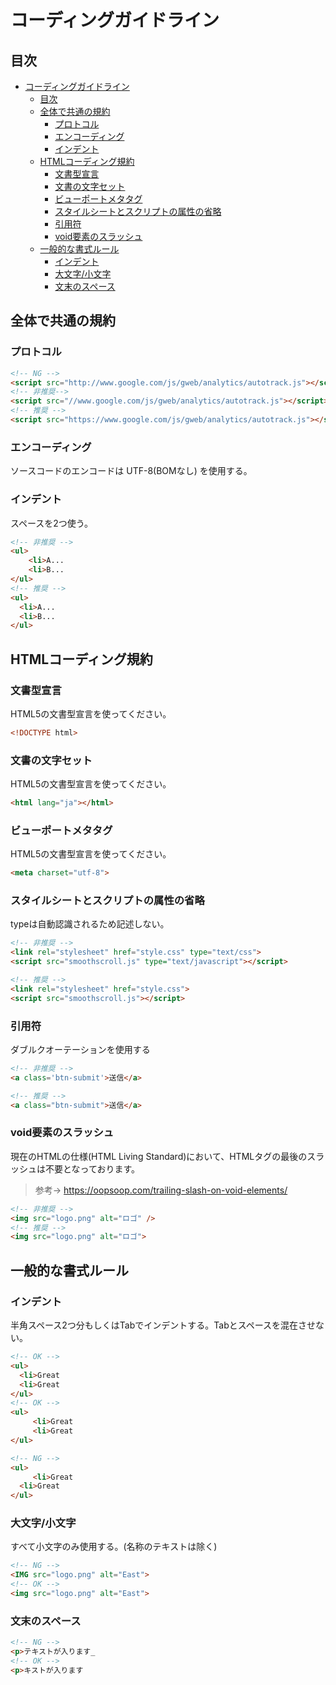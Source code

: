 # コーディングガイドライン

## 目次
<!-- @import "[TOC]" {cmd="toc" depthFrom=1 depthTo=6 orderedList=false} -->

<!-- code_chunk_output -->

- [コーディングガイドライン](#コーディングガイドライン)
  - [目次](#目次)
  - [全体で共通の規約](#全体で共通の規約)
    - [プロトコル](#プロトコル)
    - [エンコーディング](#エンコーディング)
    - [インデント](#インデント)
  - [HTMLコーディング規約](#htmlコーディング規約)
    - [文書型宣言](#文書型宣言)
    - [文書の文字セット](#文書の文字セット)
    - [ビューポートメタタグ](#ビューポートメタタグ)
    - [スタイルシートとスクリプトの属性の省略](#スタイルシートとスクリプトの属性の省略)
    - [引用符](#引用符)
    - [void要素のスラッシュ](#void要素のスラッシュ)
  - [一般的な書式ルール](#一般的な書式ルール)
    - [インデント](#インデント-1)
    - [大文字/小文字](#大文字小文字)
    - [文末のスペース](#文末のスペース)

<!-- /code_chunk_output -->


## 全体で共通の規約
### プロトコル
```html
<!-- NG -->
<script src="http://www.google.com/js/gweb/analytics/autotrack.js"></script>
<!-- 非推奨-->
<script src="//www.google.com/js/gweb/analytics/autotrack.js"></script>
<!-- 推奨 -->
<script src="https://www.google.com/js/gweb/analytics/autotrack.js"></script>
```

### エンコーディング
ソースコードのエンコードは UTF-8(BOMなし) を使用する。

### インデント
スペースを2つ使う。
```html
<!-- 非推奨 -->
<ul>
    <li>A...
    <li>B...
</ul>
<!-- 推奨 -->
<ul>
  <li>A...
  <li>B...
</ul>
```

## HTMLコーディング規約
### 文書型宣言
HTML5の文書型宣言を使ってください。
```html
<!DOCTYPE html>
```

### 文書の文字セット
HTML5の文書型宣言を使ってください。
```html
<html lang="ja"></html>
```

### ビューポートメタタグ
HTML5の文書型宣言を使ってください。
```html
<meta charset="utf-8">
```

### スタイルシートとスクリプトの属性の省略
typeは自動認識されるため記述しない。
```html
<!-- 非推奨 -->
<link rel="stylesheet" href="style.css" type="text/css">
<script src="smoothscroll.js" type="text/javascript"></script>

<!-- 推奨 -->
<link rel="stylesheet" href="style.css">
<script src="smoothscroll.js"></script>
```

### 引用符
ダブルクオーテーションを使用する
```html
<!-- 非推奨 -->
<a class='btn-submit'>送信</a>

<!-- 推奨 -->
<a class="btn-submit">送信</a>
```

### void要素のスラッシュ
現在のHTMLの仕様(HTML Living Standard)において、HTMLタグの最後のスラッシュは不要となっております。
> 参考→ https://oopsoop.com/trailing-slash-on-void-elements/
```html
<!-- 非推奨 -->
<img src="logo.png" alt="ロゴ" />
<!-- 推奨 -->
<img src="logo.png" alt="ロゴ">
```

## 一般的な書式ルール
### インデント
半角スペース2つ分もしくはTabでインデントする。Tabとスペースを混在させない。
```html
<!-- OK -->
<ul>
  <li>Great
  <li>Great
</ul>
<!-- OK -->
<ul>
　　　<li>Great
　　　<li>Great
</ul>

<!-- NG -->
<ul>
　　　<li>Great
  <li>Great
</ul>
```

### 大文字/小文字
すべて小文字のみ使用する。(名称のテキストは除く)
```html
<!-- NG -->
<IMG src="logo.png" alt="East">
<!-- OK -->
<img src="logo.png" alt="East">
```

### 文末のスペース
```html
<!-- NG -->
<p>テキストが入ります_
<!-- OK -->
<p>キストが入ります
```
